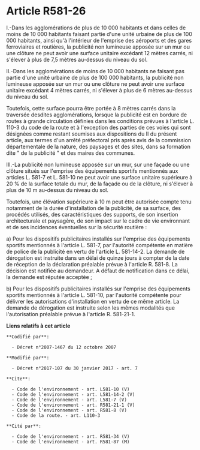# Article R581-26

I.-Dans les agglomérations de plus de 10 000 habitants et dans celles de moins de 10 000 habitants faisant partie d'une unité
urbaine de plus de 100 000 habitants, ainsi qu'à l'intérieur de l'emprise des aéroports et des gares ferroviaires et
routières, la publicité non lumineuse apposée sur un mur ou une clôture ne peut avoir une surface unitaire excédant 12 mètres
carrés, ni s'élever à plus de 7,5 mètres au-dessus du niveau du sol. 

II.-Dans les agglomérations de moins de 10 000 habitants ne faisant pas partie d'une unité urbaine de plus de 100 000
habitants, la publicité non lumineuse apposée sur un mur ou une clôture ne peut avoir une surface unitaire excédant 4 mètres
carrés, ni s'élever à plus de 6 mètres au-dessus du niveau du sol. 

Toutefois, cette surface pourra être portée à 8 mètres carrés dans la traversée desdites agglomérations, lorsque la publicité
est en bordure de routes à grande circulation définies dans les conditions prévues à l'article L. 110-3 du code de la route
et à l'exception des parties de ces voies qui sont désignées comme restant soumises aux dispositions du II du présent
article, aux termes d'un arrêté préfectoral pris après avis de la commission départementale de la nature, des paysages et des
sites, dans sa formation dite " de la publicité " et des maires des communes. 

III.-La publicité non lumineuse apposée sur un mur, sur une façade ou une clôture situés sur l'emprise des équipements
sportifs mentionnés aux articles L. 581-7 et L. 581-10 ne peut avoir une surface unitaire supérieure à 20 % de la surface
totale du mur, de la façade ou de la clôture, ni s'élever à plus de 10 m au-dessus du niveau du sol. 

Toutefois, une élévation supérieure à 10 m peut être autorisée compte tenu notamment de la durée d'installation de la
publicité, de sa surface, des procédés utilisés, des caractéristiques des supports, de son insertion architecturale et
paysagère, de son impact sur le cadre de vie environnant et de ses incidences éventuelles sur la sécurité routière : 

a) Pour les dispositifs publicitaires installés sur l'emprise des équipements sportifs mentionnés à l'article L. 581-7, par
l'autorité compétente en matière de police de la publicité en vertu de l'article L. 581-14-2. La demande de dérogation est
instruite dans un délai de quinze jours à compter de la date de réception de la déclaration préalable prévue à l'article R.
581-8. La décision est notifiée au demandeur. A défaut de notification dans ce délai, la demande est réputée acceptée ; 

b) Pour les dispositifs publicitaires installés sur l'emprise des équipements sportifs mentionnés à l'article L. 581-10, par
l'autorité compétente pour délivrer les autorisations d'installation en vertu de ce même article. La demande de dérogation
est instruite selon les mêmes modalités que l'autorisation préalable prévue à l'article R. 581-21-1.

**Liens relatifs à cet article**

	**Codifié par**:

	  - Décret n°2007-1467 du 12 octobre 2007

	**Modifié par**:

	  - Décret n°2017-107 du 30 janvier 2017 - art. 7

	**Cite**:

	  - Code de l'environnement - art. L581-10 (V)
	  - Code de l'environnement - art. L581-14-2 (V)
	  - Code de l'environnement - art. L581-7 (V)
	  - Code de l'environnement - art. R581-21-1 (V)
	  - Code de l'environnement - art. R581-8 (V)
	  - Code de la route. - art. L110-3

	**Cité par**:

	  - Code de l'environnement - art. R581-34 (V)
	  - Code de l'environnement - art. R581-87 (M)
